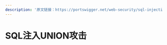 ```yaml
---
description: '原文链接：https://portswigger.net/web-security/sql-injection/union-attacks'
---
```


# SQL注入UNION攻击


